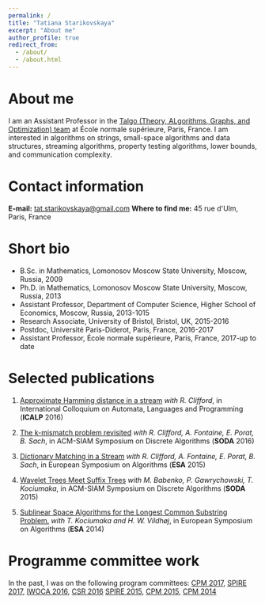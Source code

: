 ```yaml
---
permalink: /
title: "Tatiana Starikovskaya"
excerpt: "About me"
author_profile: true
redirect_from: 
  - /about/
  - /about.html
---
```


About me
======
I am an Assistant Professor in the [Talgo (Theory, ALgorithms, Graphs, and Optimization) team](https://www.di.ens.fr/TalgoTeam.html.en) at École normale supérieure, Paris, France. I am interested in algorithms on strings, small-space algorithms and data structures, streaming algorithms, property testing algorithms, lower bounds, and communication complexity.

Contact information
======
**E-mail:** [tat.starikovskaya@gmail.com](mailto:tat.starikovskaya@gmail.com)
**Where to find me:** 45 rue d'Ulm, Paris, France

Short bio
======
* B.Sc. in Mathematics, Lomonosov Moscow State University, Moscow, Russia, 2009
* Ph.D. in Mathematics, Lomonosov Moscow State University, Moscow, Russia, 2013
* Assistant Professor, Department of Computer Science, Higher School of Economics, Moscow, Russia, 2013-1015
* Research Associate, University of Bristol, Bristol, UK, 2015-2016
* Postdoc, Université Paris-Diderot, Paris, France, 2016-2017
* Assistant Professor, École normale supérieure, Paris, France, 2017-up to date

Selected publications
======
1. [Approximate Hamming distance in a stream](http://www.eatcs.org/icalp2016/20/paper.pdf) *with R. Clifford*, in International Colloquium on Automata, Languages and Programming (**ICALP** 2016)

2. [The k-mismatch problem revisited](http://dl.acm.org/citation.cfm?id=2884577) *with R. Clifford, A. Fontaine, E. Porat, B. Sach*, in ACM-SIAM Symposium on Discrete Algorithms (**SODA** 2016)

3. [Dictionary Matching in a Stream](http://link.springer.com/chapter/10.1007%2F978-3-662-48350-3_31) *with R. Clifford, A. Fontaine, E. Porat, B. Sach*, in European Symposium on Algorithms (**ESA** 2015)

4. [Wavelet Trees Meet Suffix Trees](http://dl.acm.org/citation.cfm?id=2722168) *with M. Babenko, P. Gawrychowski, T. Kociumaka*, in ACM-SIAM Symposium on Discrete Algorithms (**SODA** 2015)

5. [Sublinear Space Algorithms for the Longest Common Substring Problem.](http://link.springer.com/chapter/10.1007%2F978-3-662-44777-2_50) *with T. Kociumaka and H. W. Vildhøj*, in European Symposium on Algorithms (**ESA** 2014)

Programme committee work
======
In the past, I was on the following program committees: [CPM 2017](http://cpm2017.mimuw.edu.pl/), [SPIRE 2017](http://cpm2017.mimuw.edu.pl/), [IWOCA 2016](http://iwoca2016.cs.helsinki.fi), [CSR 2016](http://logic.pdmi.ras.ru/csr2016/) [SPIRE 2015](http://www.dcs.kcl.ac.uk/events/spire2015/), [CPM 2015](http://www.cpm2015.di.unisa.it), [CPM 2014](https://cpm2014.hse.ru/)



